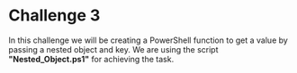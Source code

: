 # Challenge 3

In this challenge we will be creating a PowerShell function to get a value by passing a nested object and key.
We are using the script **"Nested_Object.ps1"** for achieving the task.
